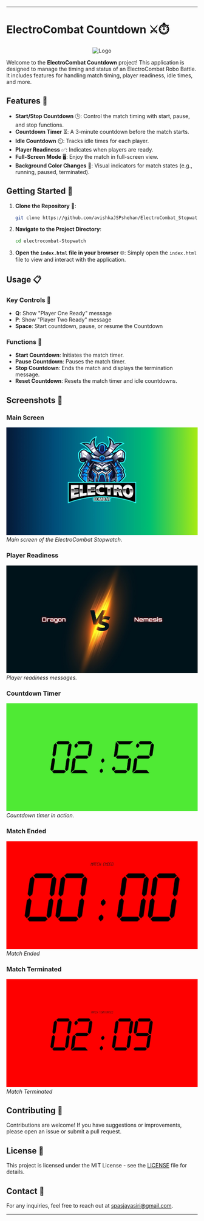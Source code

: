 
---

# ElectroCombat Countdown ⚔️⏱️
<p align="center">
  <img src="ElectroCombat_Stopwatch/logo.png" width="500" alt="Logo">
</p>


Welcome to the **ElectroCombat Countdown** project! This application is designed to manage the timing and status of an ElectroCombat Robo Battle. It includes features for handling match timing, player readiness, idle times, and more. 

## Features 🌟

- **Start/Stop Countdown** 🕒: Control the match timing with start, pause, and stop functions.
- **Countdown Timer** ⏳: A 3-minute countdown before the match starts.
- **Idle Countdown** ⏲️: Tracks idle times for each player.
- **Player Readiness** ✅: Indicates when players are ready.
- **Full-Screen Mode** 🖥️: Enjoy the match in full-screen view.
- **Background Color Changes** 🎨: Visual indicators for match states (e.g., running, paused, terminated).

## Getting Started 🚀

1. **Clone the Repository** 📂:
   ```bash
   git clone https://github.com/avishkaJSPshehan/ElectroCombat_Stopwatch.git
   ```

2. **Navigate to the Project Directory**:
   ```bash
   cd electrocombat-Stopwatch
   ```

3. **Open the `index.html` file in your browser** 🌐:
   Simply open the `index.html` file to view and interact with the application.

## Usage 📋

### Key Controls 🎹

- **Q**: Show "Player One Ready" message
- **P**: Show "Player Two Ready" message
- **Space**: Start countdown, pause, or resume the Countdown

### Functions 🔧

- **Start Countdown**: Initiates the match timer.
- **Pause Countdown**: Pauses the match timer.
- **Stop Countdown**: Ends the match and displays the termination message.
- **Reset Countdown**: Resets the match timer and idle countdowns.

## Screenshots 📸

### Main Screen
![Main Screen](Assets/start.jpeg)
*Main screen of the ElectroCombat Stopwatch.*

### Player Readiness
![Player Readiness](Assets/vs.jpeg)
*Player readiness messages.*

### Countdown Timer
![Countdown Timer](Assets/running.jpeg)
*Countdown timer in action.*

### Match Ended
![Match Ended](Assets/ended.jpeg)
*Match Ended*

### Match Terminated
![Match Terminated](Assets/terminate.jpeg)
*Match Terminated*

## Contributing 🤝

Contributions are welcome! If you have suggestions or improvements, please open an issue or submit a pull request.

## License 📜

This project is licensed under the MIT License - see the [LICENSE](LICENSE) file for details.

## Contact 📧

For any inquiries, feel free to reach out at [spasjayasiri@gmail.com](mailto:spasjayasiri@gmail.com).

---
